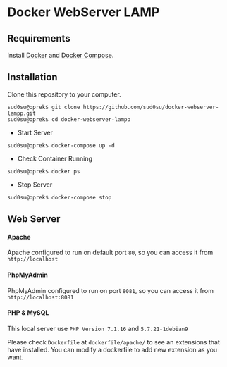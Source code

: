 # Docker WebServer LAMP

## Requirements

Install [Docker](https://docs.docker.com/engine/installation) and [Docker Compose](https://docs.docker.com/compose/install).

## Installation

Clone this repository to your computer.

```console
sud0su@oprek$ git clone https://github.com/sud0su/docker-webserver-lampp.git
sud0su@oprek$ cd docker-webserver-lampp
```

- Start Server

```console
sud0su@oprek$ docker-compose up -d
```

- Check Container Running

```console
sud0su@oprek$ docker ps
```

- Stop Server

```console
sud0su@oprek$ docker-compose stop
```

## Web Server

#### Apache

Apache configured to run on default port `80`, so you can access it from `http://localhost`

#### PhpMyAdmin

PhpMyAdmin configured to run on port `8081`, so you can access it from `http://localhost:8081`

#### PHP & MySQL

This local server use `PHP Version 7.1.16` and `5.7.21-1debian9`

Please check `Dockerfile` at `dockerfile/apache/` to see an extensions that have installed. You can modify a dockerfile to add new extension as you want.